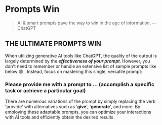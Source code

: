 # Prompts Win

> AI & smart prompts pave the way to win in the age of information. 
> — ChatGPT






## THE ULTIMATE PROMPTS WIN

When utilizing generative AI tools like ChatGPT, the quality of the output is largely determined by the ***effectiveness of your prompt***. However, you don't need to remember or handle an extensive list of sample prompts like below 😄 . Instead, focus on mastering this single, versatile prompt:



### **Please provide me with a prompt to** ... (accomplish a specific task or achieve a particular goal)

There are numerous variations of the prompt by simply replacing the verb 'provide' with alternatives such as '**give**', '**generate**', and more. By employing these adaptable prompts, you can optimize your interactions with AI tools and efficiently obtain the desired results.
